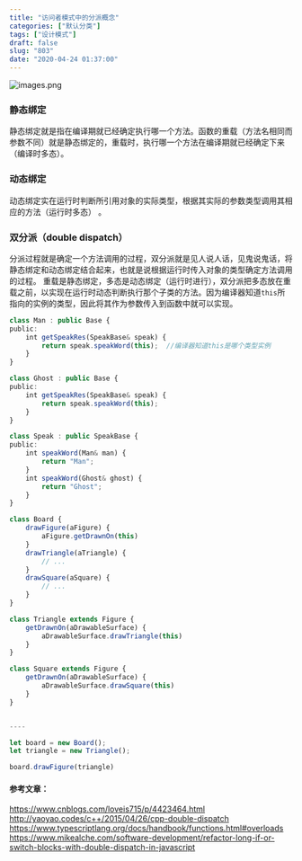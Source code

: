```yaml
---
title: "访问者模式中的分派概念"
categories: ["默认分类"]
tags: ["设计模式"]
draft: false
slug: "803"
date: "2020-04-24 01:37:00"
---
```


<img src="https://img.zhangchen915.com/2020/04/3363708689.png" alt="images.png" />

### 静态绑定
静态绑定就是指在编译期就已经确定执行哪一个方法。函数的重载（方法名相同而参数不同）就是静态绑定的，重载时，执行哪一个方法在编译期就已经确定下来（编译时多态）。
### 动态绑定
动态绑定实在运行时判断所引用对象的实际类型，根据其实际的参数类型调用其相应的方法（运行时多态） 。

### 双分派（double dispatch）
分派过程就是确定一个方法调用的过程，双分派就是见人说人话，见鬼说鬼话，将静态绑定和动态绑定结合起来，也就是说根据运行时传入对象的类型确定方法调用的过程。
重载是静态绑定，多态是动态绑定（运行时进行），双分派把多态放在重载之前，以实现在运行时动态判断执行那个子类的方法。因为编译器知道`this`所指向的实例的类型，因此将其作为参数传入到函数中就可以实现。


```ts
class Man : public Base {
public:
	int getSpeakRes(SpeakBase& speak) {
		return speak.speakWord(this);  //编译器知道this是哪个类型实例
	}
}

class Ghost : public Base {
public:
	int getSpeakRes(SpeakBase& speak) {
		return speak.speakWord(this);
	}
}

class Speak : public SpeakBase {
public:
	int speakWord(Man& man) {
		return "Man"; 
	}
	int speakWord(Ghost& ghost) {
		return "Ghost"; 
	}
}
```

```js
class Board {
    drawFigure(aFigure) {
        aFigure.getDrawnOn(this)
    }
    drawTriangle(aTriangle) {
        // ...
    }
    drawSquare(aSquare) {
        // ...
    }
}

class Triangle extends Figure {
    getDrawnOn(aDrawableSurface) {
        aDrawableSurface.drawTriangle(this)
    }
}

class Square extends Figure {
    getDrawnOn(aDrawableSurface) {
        aDrawableSurface.drawSquare(this)
    }
}


----

let board = new Board();
let triangle = new Triangle();

board.drawFigure(triangle)
```

#### 参考文章：
https://www.cnblogs.com/loveis715/p/4423464.html
http://yaoyao.codes/c++/2015/04/26/cpp-double-dispatch
https://www.typescriptlang.org/docs/handbook/functions.html#overloads
https://www.mikealche.com/software-development/refactor-long-if-or-switch-blocks-with-double-dispatch-in-javascript
